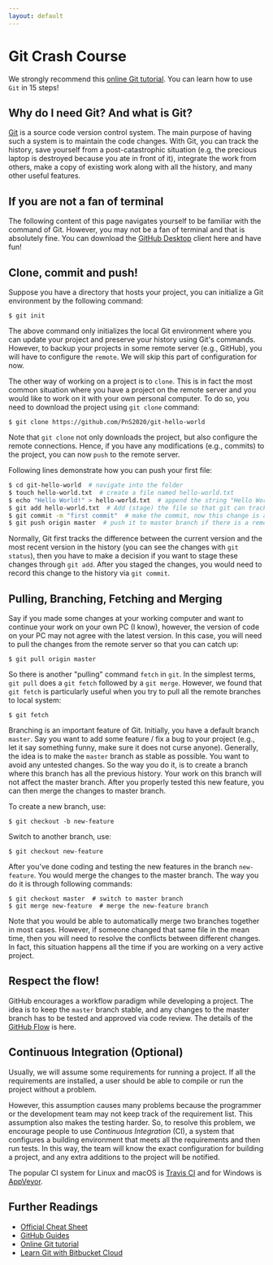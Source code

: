 ```yaml
---
layout: default
---
```


# Git Crash Course

We strongly recommend this [online Git tutorial](https://try.github.io/).
You can learn how to use `Git` in 15 steps!

## Why do I need Git? And what is Git?

[Git](https://git-scm.com/) is a source code version control system.
The main purpose of having such a system is to maintain the code changes.
With Git, you can track the history, save yourself from a post-catastrophic situation (e.g, the precious laptop is destroyed because you ate in front of it), integrate the work from others, make a copy of existing work along with all the history, and many other useful features.

## If you are not a fan of terminal

The following content of this page navigates yourself to be familiar with
the command of Git. However, you may not be a fan of terminal and that
is absolutely fine. You can download the [GitHub Desktop](https://desktop.github.com/) client here and have fun!

## Clone, commit and push!

Suppose you have a directory that hosts your project, you can initialize a Git environment by the following command:

```
$ git init
```

The above command only initializes the local Git environment where you can update your project and preserve your history using Git's commands. However, to backup your projects in some remote server (e.g., GitHub), you will have to configure the `remote`. We will skip this part of configuration for now.

The other way of working on a project is to `clone`. This is in fact the most common situation where you have a project on the remote server and you would like to work on it with your own personal computer. To do so, you need to download the project using `git clone` command:

```
$ git clone https://github.com/PnS2020/git-hello-world
```

Note that `git clone` not only downloads the project, but also configure the remote connections. Hence, if you have any modifications (e.g., commits) to the project, you can now `push` to the remote server.

Following lines demonstrate how you can push your first file:

```bash
$ cd git-hello-world  # navigate into the folder
$ touch hello-world.txt  # create a file named hello-world.txt
$ echo "Hello World!" > hello-world.txt  # append the string "Hello World!" to the document
$ git add hello-world.txt  # Add (stage) the file so that git can track it
$ git commit -m "first commit"  # make the commit, now this change is a part of history
$ git push origin master  # push it to master branch if there is a remote server
```

Normally, Git first tracks the difference between the current version and the most recent version in the history (you can see the changes with `git status`), then you have to make a decision if you want to stage these changes through `git add`. After you staged the changes, you would need to record this change to the history via `git commit`.

## Pulling, Branching, Fetching and Merging

Say if you made some changes at your working computer and want to continue your work on your own PC (I know), however, the version of code on your PC may not agree with the latest version. In this case, you will need to pull the changes from the remote server so that you can catch up:

```
$ git pull origin master
```

So there is another "pulling" command `fetch` in `git`. In the simplest terms, `git pull` does a `git fetch` followed by a `git merge`. However, we found that `git fetch` is particularly useful when you try to pull all the remote branches to local system:

```
$ git fetch
```

Branching is an important feature of Git. Initially, you have a default branch `master`. Say you want to add some feature / fix a bug to your project (e.g., let it say something funny, make sure it does not curse anyone). Generally, the idea is to make the `master` branch as stable as possible. You want to avoid any untested changes. So the way you do it, is to create a branch where this branch has all the previous history. Your work on this branch will not affect the master branch.
After you properly tested this new feature, you can then merge the changes to master branch.

To create a new branch, use:

```
$ git checkout -b new-feature
```

Switch to another branch, use:

```
$ git checkout new-feature
```

After you've done coding and testing the new features in the branch `new-feature`. You would merge the changes to the master branch. The way you do it is through following commands:

```branch
$ git checkout master  # switch to master branch
$ git merge new-feature  # merge the new-feature branch
```

Note that you would be able to automatically merge two branches together in most cases. However, if someone changed that same file in the mean time, then you will need to resolve the conflicts between different changes. In fact, this situation happens all the time if you are working on a very active project.

## Respect the flow!

GitHub encourages a workflow paradigm while developing a project.
The idea is to keep the `master` branch stable, and any changes to the master branch has to be tested and approved via code review. The details of the
[GitHub Flow](https://guides.github.com/introduction/flow/) is here.

## Continuous Integration (Optional)

Usually, we will assume some requirements for running a project.
If all the requirements are installed, a user should be able to compile or run the project without a problem.

However, this assumption causes many problems because the programmer or the development team may not keep track of the requirement list. This assumption also makes the testing harder. So, to resolve this problem, we encourage people to use _Continuous Integration_ (CI), a system that configures a building environment that meets all the requirements and then run tests. In this way, the team will know the exact configuration for building a project, and any extra additions to the project will be notified.

The popular CI system for Linux and macOS is [Travis CI](https://travis-ci.org/) and for Windows is [AppVeyor](https://www.appveyor.com/).

## Further Readings

+ [Official Cheat Sheet](https://services.github.com/on-demand/downloads/github-git-cheat-sheet.pdf)
+ [GitHub Guides](https://guides.github.com/)
+ [Online Git tutorial](https://try.github.io/)
+ [Learn Git with Bitbucket Cloud](https://www.atlassian.com/git/tutorials/learn-git-with-bitbucket-cloud)
